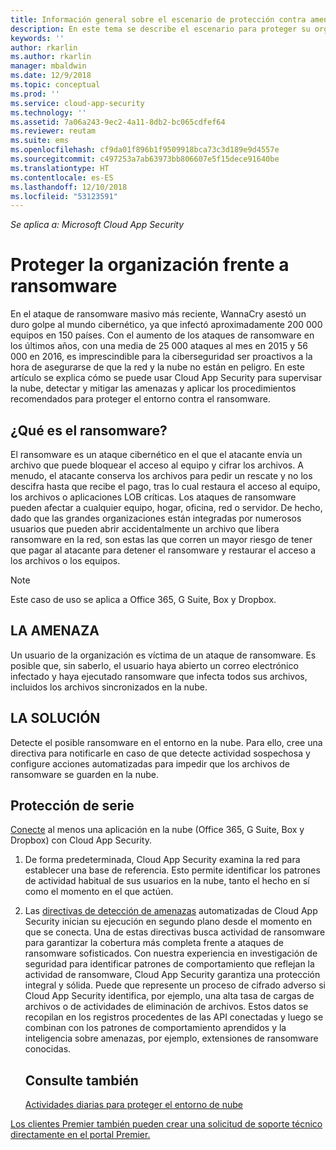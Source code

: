 ```yaml
---
title: Información general sobre el escenario de protección contra amenazas | Microsoft Docs
description: En este tema se describe el escenario para proteger su organización contra amenazas en su entorno en la nube.
keywords: ''
author: rkarlin
ms.author: rkarlin
manager: mbaldwin
ms.date: 12/9/2018
ms.topic: conceptual
ms.prod: ''
ms.service: cloud-app-security
ms.technology: ''
ms.assetid: 7a06a243-9ec2-4a11-8db2-bc065cdfef64
ms.reviewer: reutam
ms.suite: ems
ms.openlocfilehash: cf9da01f896b1f9509918bca73c3d189e9d4557e
ms.sourcegitcommit: c497253a7ab63973bb806607e5f15dece91640be
ms.translationtype: HT
ms.contentlocale: es-ES
ms.lasthandoff: 12/10/2018
ms.locfileid: "53123591"
---
```

*Se aplica a: Microsoft Cloud App Security*


# <a name="protecting-your-organization-from-ransomware"></a>Proteger la organización frente a ransomware

En el ataque de ransomware masivo más reciente, WannaCry asestó un duro golpe al mundo cibernético, ya que infectó aproximadamente 200 000 equipos en 150 países. Con el aumento de los ataques de ransomware en los últimos años, con una media de 25 000 ataques al mes en 2015 y 56 000 en 2016, es imprescindible para la ciberseguridad ser proactivos a la hora de asegurarse de que la red y la nube no están en peligro. En este artículo se explica cómo se puede usar Cloud App Security para supervisar la nube, detectar y mitigar las amenazas y aplicar los procedimientos recomendados para proteger el entorno contra el ransomware.

## <a name="what-is-ransomware"></a>¿Qué es el ransomware?
El ransomware es un ataque cibernético en el que el atacante envía un archivo que puede bloquear el acceso al equipo y cifrar los archivos. A menudo, el atacante conserva los archivos para pedir un rescate y no los descifra hasta que recibe el pago, tras lo cual restaura el acceso al equipo, los archivos o aplicaciones LOB críticas. Los ataques de ransomware pueden afectar a cualquier equipo, hogar, oficina, red o servidor. De hecho, dado que las grandes organizaciones están integradas por numerosos usuarios que pueden abrir accidentalmente un archivo que libera ransomware en la red, son estas las que corren un mayor riesgo de tener que pagar al atacante para detener el ransomware y restaurar el acceso a los archivos o los equipos.

>[!NOTE]
> Este caso de uso se aplica a Office 365, G Suite, Box y Dropbox.

## <a name="the-threat"></a>LA AMENAZA
Un usuario de la organización es víctima de un ataque de ransomware. Es posible que, sin saberlo, el usuario haya abierto un correo electrónico infectado y haya ejecutado ransomware que infecta todos sus archivos, incluidos los archivos sincronizados en la nube.

## <a name="the-solution"></a>LA SOLUCIÓN
Detecte el posible ransomware en el entorno en la nube. Para ello, cree una directiva para notificarle en caso de que detecte actividad sospechosa y configure acciones automatizadas para impedir que los archivos de ransomware se guarden en la nube.

## <a name="out-of-the-box-protection"></a>Protección de serie

[Conecte](enable-instant-visibility-protection-and-governance-actions-for-your-apps.md) al menos una aplicación en la nube (Office 365, G Suite, Box y Dropbox) con Cloud App Security.

1.  De forma predeterminada, Cloud App Security examina la red para establecer una base de referencia. Esto permite identificar los patrones de actividad habitual de sus usuarios en la nube, tanto el hecho en sí como el momento en el que actúen. 

2. Las [directivas de detección de amenazas](anomaly-detection-policy.md) automatizadas de Cloud App Security inician su ejecución en segundo plano desde el momento en que se conecta. Una de estas directivas busca actividad de ransomware para garantizar la cobertura más completa frente a ataques de ransomware sofisticados. Con nuestra experiencia en investigación de seguridad para identificar patrones de comportamiento que reflejan la actividad de ransomware, Cloud App Security garantiza una protección integral y sólida. Puede que represente un proceso de cifrado adverso si Cloud App Security identifica, por ejemplo, una alta tasa de cargas de archivos o de actividades de eliminación de archivos. Estos datos se recopilan en los registros procedentes de las API conectadas y luego se combinan con los patrones de comportamiento aprendidos y la inteligencia sobre amenazas, por ejemplo, extensiones de ransomware conocidas. 




   ## <a name="see-also"></a>Consulte también  
   [Actividades diarias para proteger el entorno de nube](daily-activities-to-protect-your-cloud-environment.md)   

[Los clientes Premier también pueden crear una solicitud de soporte técnico directamente en el portal Premier.](https://premier.microsoft.com/)  
  
  